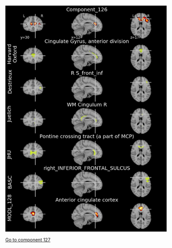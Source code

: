 ![126](preliminary/126.jpg "Component 126")

[Go to component 127](https://parietal-inria.github.io/MODL_atlas/256/127 "Component 127")
